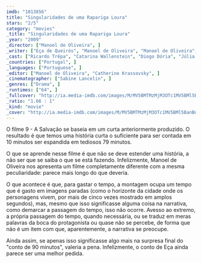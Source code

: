 ```yaml
---
imdb: "1013856"
title: "Singularidades de uma Rapariga Loura"
stars: "2/5"
category: "movies"
_title: "Singularidades de uma Rapariga Loura"
_year: "2009"
_director: ["Manoel de Oliveira", ]
_writer: ["Eça de Queirós", "Manoel de Oliveira", "Manoel de Oliveira", ]
_cast: ["Ricardo Trêpa", "Catarina Wallenstein", "Diogo Dória", "Júlia Buisel", "Leonor Silveira", "Luís Miguel Cintra", "Glória de Matos", "Filipe Vargas", "Rogério Samora", ]
_countries: ["Portugal", ]
_languages: ["Portuguese", ]
_editor: ["Manoel de Oliveira", "Catherine Krassovsky", ]
_cinematographer: ["Sabine Lancelin", ]
_genres: ["Drama", ]
_runtimes: ["64", ]
_fullcover: "http://ia.media-imdb.com/images/M/MV5BMTMzMjM3OTc1MV5BMl5BanBnXkFtZTcwMTc4MDQ1Mw@@.jpg"
_ratio: "1.66 : 1"
_kind: "movie"
_cover: "http://ia.media-imdb.com/images/M/MV5BMTMzMjM3OTc1MV5BMl5BanBnXkFtZTcwMTc4MDQ1Mw@@._V1._SX100_SY140_.jpg"
---
```

O filme 9 - A Salvação se baseia em um curta anteriormente produzido. O resultado é que temos uma história curta o suficiente para ser contada em 10 minutos ser espandida em tediosos 79 minutos.

O que se aprende nesse filme é que não se deve estender uma história, a não ser que se saiba o que se está fazendo. Infelizmente, Manoel de Oliveira nos apresenta um filme completamente diferente com a mesma peculiaridade: parece mais longo do que deveria.

O que acontece é que, para gastar o tempo, a montagem ocupa um tempo que é gasto em imagens paradas (como o horizonte da cidade onde os personagens vivem, por mais de cinco vezes mostrado em amplos segundos), mas, mesmo que isso significasse alguma coisa na narrativa, como demarcar a passagem do tempo, isso não ocorre. Avesso ao extremo, a própria passagem do tempo, quando necessária, ou se traduz em meras palavras da boca do protagonista ou quase não se percebe, de forma que não é um item com que, aparentemente, a narrativa se preocupe.

Ainda assim, se apenas isso significasse algo mais na surpresa final do "conto de 90 minutos", valeria a pena. Infelizmente, o conto de Eça ainda parece ser uma melhor pedida.
